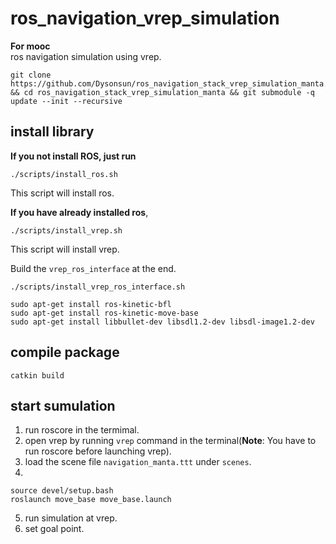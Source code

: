 # ros_navigation_vrep_simulation
**For mooc**  
ros navigation simulation using vrep.  

```
git clone https://github.com/Dysonsun/ros_navigation_stack_vrep_simulation_manta.git && cd ros_navigation_stack_vrep_simulation_manta && git submodule -q update --init --recursive
```

## install library

**If you not install ROS, just run**
```
./scripts/install_ros.sh
```
This script will install ros.

**If you have already installed ros**,  
```
./scripts/install_vrep.sh
```
This script will install vrep.

Build the `vrep_ros_interface` at the end.
```
./scripts/install_vrep_ros_interface.sh
```
```
sudo apt-get install ros-kinetic-bfl
sudo apt-get install ros-kinetic-move-base
sudo apt-get install libbullet-dev libsdl1.2-dev libsdl-image1.2-dev
```
##  compile package
```
catkin build
```

## start sumulation

1. run roscore in the termimal.
2. open vrep by running `vrep` command in the terminal(**Note**: You have to run roscore before launching vrep).
3. load the scene file `navigation_manta.ttt` under `scenes`.
4.
```
source devel/setup.bash
roslaunch move_base move_base.launch
```
5. run simulation at vrep.
6. set goal point.

